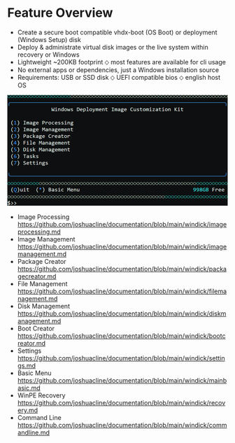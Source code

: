 # Feature Overview
- Create a secure boot compatible vhdx-boot (OS Boot) or deployment (Windows Setup) disk
- Deploy & administrate virtual disk images or the live system within recovery or Windows
- Lightweight ~200KB footprint ⬦ most features are available for cli usage
- No external apps or dependencies,  just a Windows installation source
- Requirements: USB or SSD disk ⬦ UEFI compatible bios ⬦ english host OS

![Alt text](https://raw.githubusercontent.com/joshuacline/documentation/main/windick/png/mainmenu.png "mainmenu")
- Image Processing
https://github.com/joshuacline/documentation/blob/main/windick/imageprocessing.md
- Image Management
https://github.com/joshuacline/documentation/blob/main/windick/imagemanagement.md
- Package Creator
https://github.com/joshuacline/documentation/blob/main/windick/packagecreator.md
- File Management
https://github.com/joshuacline/documentation/blob/main/windick/filemanagement.md
- Disk Management
https://github.com/joshuacline/documentation/blob/main/windick/diskmanagement.md
- Boot Creator
https://github.com/joshuacline/documentation/blob/main/windick/bootcreator.md
- Settings
https://github.com/joshuacline/documentation/blob/main/windick/settings.md
- Basic Menu
https://github.com/joshuacline/documentation/blob/main/windick/mainbasic.md
- WinPE Recovery
https://github.com/joshuacline/documentation/blob/main/windick/recovery.md
- Command Line
https://github.com/joshuacline/documentation/blob/main/windick/commandline.md
